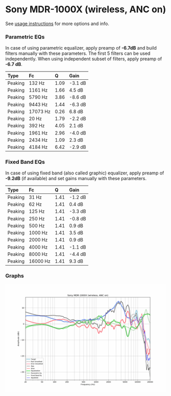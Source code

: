 # Sony MDR-1000X (wireless, ANC on)
See [usage instructions](https://github.com/jaakkopasanen/AutoEq#usage) for more options and info.

### Parametric EQs
In case of using parametric equalizer, apply preamp of **-6.7dB** and build filters manually
with these parameters. The first 5 filters can be used independently.
When using independent subset of filters, apply preamp of **-6.7 dB**.

| Type    | Fc       |    Q | Gain    |
|:--------|:---------|:-----|:--------|
| Peaking | 132 Hz   | 1.09 | -3.1 dB |
| Peaking | 1161 Hz  | 1.66 | 4.5 dB  |
| Peaking | 5790 Hz  | 3.86 | -8.6 dB |
| Peaking | 9443 Hz  | 1.44 | -6.3 dB |
| Peaking | 17073 Hz | 0.26 | 6.8 dB  |
| Peaking | 20 Hz    | 1.79 | -2.2 dB |
| Peaking | 392 Hz   | 4.05 | 2.1 dB  |
| Peaking | 1961 Hz  | 2.96 | -4.0 dB |
| Peaking | 2434 Hz  | 1.09 | 2.3 dB  |
| Peaking | 4184 Hz  | 6.42 | -2.9 dB |

### Fixed Band EQs
In case of using fixed band (also called graphic) equalizer, apply preamp of **-9.2dB**
(if available) and set gains manually with these parameters.

| Type    | Fc       |    Q | Gain    |
|:--------|:---------|:-----|:--------|
| Peaking | 31 Hz    | 1.41 | -1.2 dB |
| Peaking | 62 Hz    | 1.41 | 0.4 dB  |
| Peaking | 125 Hz   | 1.41 | -3.3 dB |
| Peaking | 250 Hz   | 1.41 | -0.8 dB |
| Peaking | 500 Hz   | 1.41 | 0.9 dB  |
| Peaking | 1000 Hz  | 1.41 | 3.5 dB  |
| Peaking | 2000 Hz  | 1.41 | 0.9 dB  |
| Peaking | 4000 Hz  | 1.41 | -1.1 dB |
| Peaking | 8000 Hz  | 1.41 | -4.4 dB |
| Peaking | 16000 Hz | 1.41 | 9.3 dB  |

### Graphs
![](./Sony%20MDR-1000X%20(wireless,%20ANC%20on).png)